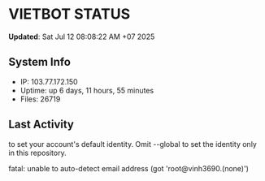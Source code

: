 # VIETBOT STATUS
**Updated**: Sat Jul 12 08:08:22 AM +07 2025

## System Info
- IP: 103.77.172.150
- Uptime: up 6 days, 11 hours, 55 minutes
- Files: 26719

## Last Activity

to set your account's default identity.
Omit --global to set the identity only in this repository.

fatal: unable to auto-detect email address (got 'root@vinh3690.(none)')
